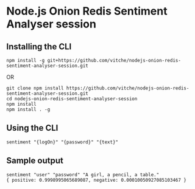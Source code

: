 # Node.js Onion Redis Sentiment Analyser session
## Installing the CLI
```shell
npm install -g git+https://github.com/vitche/nodejs-onion-redis-sentiment-analyser-session.git
```
OR
```shell
git clone npm install https://github.com/vitche/nodejs-onion-redis-sentiment-analyser-session.git
cd nodejs-onion-redis-sentiment-analyser-session
npm install
npm install . -g
```
## Using the CLI
```shell
sentiment "{logOn}" "{password}" "{text}"
```
## Sample output
```shell
sentiment "user" "password" "A girl, a pencil, a table."
{ positive: 0.9998995065689087, negative: 0.00010050927085103467 }
```
